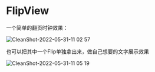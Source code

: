 # FlipView

一个简单的翻页时钟效果：

![CleanShot-2022-05-31-11 02 57](https://user-images.githubusercontent.com/1785495/171084575-e2967ae2-d434-4359-abb1-ce92f044bad4.gif)

也可以把其中一个Flip单独拿出来，做自己想要的文字展示效果

![CleanShot-2022-05-31-11 05 19](https://user-images.githubusercontent.com/1785495/171084764-9b619223-e630-4622-b571-c0188d8a589e.gif)

